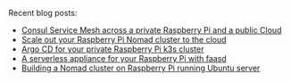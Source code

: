 Recent blog posts:
<!-- BLOG-POST-LIST:START -->
- [Consul Service Mesh across a private Raspberry Pi and a public Cloud](https://johansiebens.dev/posts/2020/09/consul-service-mesh-across-a-private-raspberry-pi-and-a-public-cloud/)
- [Scale out your Raspberry Pi Nomad cluster to the cloud](https://johansiebens.dev/posts/2020/09/scale-out-your-raspberry-pi-nomad-cluster-to-the-cloud/)
- [Argo CD for your private Raspberry Pi k3s cluster](https://johansiebens.dev/posts/2020/08/argo-cd-for-your-private-raspberry-pi-k3s-cluster/)
- [A serverless appliance for your Raspberry Pi with faasd](https://johansiebens.dev/posts/2020/08/a-serverless-appliance-for-your-raspberry-pi-with-faasd/)
- [Building a Nomad cluster on Raspberry Pi running Ubuntu server](https://johansiebens.dev/posts/2020/08/building-a-nomad-cluster-on-raspberry-pi-running-ubuntu-server/)
<!-- BLOG-POST-LIST:END -->
